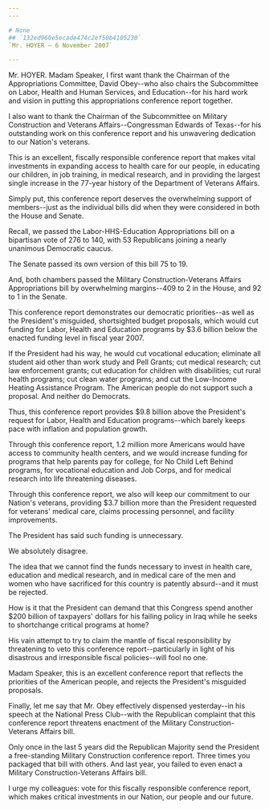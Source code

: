 ```yaml
---
---

# None
## `132ed960e5ecade474c2ef50b4105230`
`Mr. HOYER — 6 November 2007`

---
```



Mr. HOYER. Madam Speaker, I first want thank the Chairman of the 
Appropriations Committee, David Obey--who also chairs the Subcommittee 
on Labor, Health and Human Services, and Education--for his hard work 
and vision in putting this appropriations conference report together.

I also want to thank the Chairman of the Subcommittee on Military 
Construction and Veterans Affairs--Congressman Edwards of Texas--for 
his outstanding work on this conference report and his unwavering 
dedication to our Nation's veterans.

This is an excellent, fiscally responsible conference report that 
makes vital investments in expanding access to health care for our 
people, in educating our children, in job training, in medical 
research, and in providing the largest single increase in the 77-year 
history of the Department of Veterans Affairs.

Simply put, this conference report deserves the overwhelming support 
of members--just as the individual bills did when they were considered 
in both the House and Senate.

Recall, we passed the Labor-HHS-Education Appropriations bill on a 
bipartisan vote of 276 to 140, with 53 Republicans joining a nearly 
unanimous Democratic caucus.

The Senate passed its own version of this bill 75 to 19.

And, both chambers passed the Military Construction-Veterans Affairs 
Appropriations bill by overwhelming margins--409 to 2 in the House, and 
92 to 1 in the Senate.

This conference report demonstrates our democratic priorities--as 
well as the President's misguided, shortsighted budget proposals, which 
would cut funding for Labor, Health and Education programs by $3.6 
billion below the enacted funding level in fiscal year 2007.

If the President had his way, he would cut vocational education; 
eliminate all student aid other than work study and Pell Grants; cut 
medical research; cut law enforcement grants; cut education for 
children with disabilities; cut rural health programs; cut clean water 
programs; and cut the Low-Income Heating Assistance Program. The 
American people do not support such a proposal. And neither do 
Democrats.

Thus, this conference report provides $9.8 billion above the 
President's request for Labor, Health and Education programs--which 
barely keeps pace with inflation and population growth.

Through this conference report, 1.2 million more Americans would have 
access to community health centers, and we would increase funding for 
programs that help parents pay for college, for No Child Left Behind 
programs, for vocational education and Job Corps, and for medical 
research into life threatening diseases.

Through this conference report, we also will keep our commitment to 
our Nation's veterans, providing $3.7 billion more than the President 
requested for veterans' medical care, claims processing personnel, and 
facility improvements.

The President has said such funding is unnecessary.

We absolutely disagree.

The idea that we cannot find the funds necessary to invest in health 
care, education and medical research, and in medical care of the men 
and women who have sacrificed for this country is patently absurd--and 
it must be rejected.

How is it that the President can demand that this Congress spend 
another $200 billion of taxpayers' dollars for his failing policy in 
Iraq while he seeks to shortchange critical programs at home?

His vain attempt to try to claim the mantle of fiscal responsibility 
by threatening to veto this conference report--particularly in light of 
his disastrous and irresponsible fiscal policies--will fool no one.

Madam Speaker, this is an excellent conference report that reflects 
the priorities of the American people, and rejects the President's 
misguided proposals.

Finally, let me say that Mr. Obey effectively dispensed yesterday--in 
his speech at the National Press Club--with the Republican complaint 
that this conference report threatens enactment of the Military 
Construction-Veterans Affairs bill.

Only once in the last 5 years did the Republican Majority send the 
President a free-standing Military Construction conference report. 
Three times you packaged that bill with others. And last year, you 
failed to even enact a Military Construction-Veterans Affairs bill.

I urge my colleagues: vote for this fiscally responsible conference 
report, which makes critical investments in our Nation, our people and 
our future.